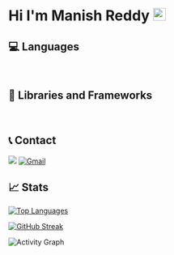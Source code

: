 # Hi I'm Manish Reddy <img src="https://media.giphy.com/media/hvRJCLFzcasrR4ia7z/giphy.gif" width="25px">

## 💻 Languages

<a href=""><img alt="" src="https://img.shields.io/badge/C-00599C?style=for-the-badge&logo=c&logoColor=white" /></a>
<a href=""><img alt="" src="https://img.shields.io/badge/Cpp-00599C?style=for-the-badge&logo=cplusplus&logoColor=white" /></a>
<a href=""><img alt="" src="https://img.shields.io/badge/python-276DC3?style=for-the-badge&logo=python&logoColor=white" /></a>
<a href=""><img alt="" src="https://img.shields.io/badge/javascript-276DC3?style=for-the-badge&logo=javascript&logoColor=white" /></a>
<a href=""><img alt="" src="https://img.shields.io/badge/postgresql-00000F?style=for-the-badge&logo=postgresql&logoColor=white" /></a>


## 🧰 Libraries and Frameworks
<a href=""><img alt="" src="https://img.shields.io/badge/TensorFlow-FF6F00?style=for-the-badge&logo=TensorFlow&logoColor=white" /></a>
<a href=""><img alt="" src="https://img.shields.io/badge/Keras-D00000?style=for-the-badge&logo=Keras&logoColor=white" /></a>
<a href=""><img alt="" src="https://img.shields.io/badge/scikit_learn-F7931E?style=for-the-badge&logo=scikit-learn&logoColor=white" /></a>
<a href=""><img alt="" src="https://img.shields.io/badge/react-239120?style=for-the-badge&logo=react&logoColor=white" /></a>

## 📞 Contact 
<a href = "https://www.linkedin.com/in/manish-reddy-m/" ><img src="https://img.shields.io/badge/linkedin%20-%230077B5.svg?&style=for-the-badge&logo=linkedin&logoColor=white"/></a>
<a href = "mailto:manishreddym22@gmail.com" ><img alt="Gmail" src="https://img.shields.io/badge/Gmail-D14836?style=for-the-badge&logo=gmail&logoColor=white" /></a>

## 📈 Stats
[![Top Languages](https://github-readme-stats.vercel.app/api/top-langs/?username=manish-22&layout=compact&show_icons=true&theme=tokyonight)](https://github.com/DenverCoder1/github-readme-streak-stats)

[![GitHub Streak](https://github-readme-streak-stats.herokuapp.com/?user=manish-22&theme=tokyonight)](https://github.com/DenverCoder1/github-readme-streak-stats)

<img alt="Activity Graph" src="https://activity-graph.herokuapp.com/graph?username=manish-22&theme=github"/>
